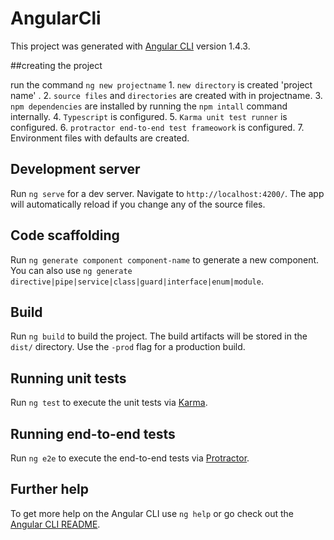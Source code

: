 # AngularCli

This project was generated with [Angular CLI](https://github.com/angular/angular-cli) version 1.4.3.

##creating the project

 run the command `ng new projectname`
	1.  `new directory` is created 'project name' .
	2. 	`source files` and `directories` are created with in projectname.
	3. 	`npm dependencies` are installed by running the `npm intall` command internally.
	4. 	`Typescript` is configured.
	5. 	`Karma unit test runner` is configured.
	6. 	`protractor end-to-end test frameowork` is configured.
	7. 	Environment files with defaults are created.

## Development server

Run `ng serve` for a dev server. Navigate to `http://localhost:4200/`. The app will automatically reload if you change any of the source files.

## Code scaffolding

Run `ng generate component component-name` to generate a new component. You can also use `ng generate directive|pipe|service|class|guard|interface|enum|module`.

## Build

Run `ng build` to build the project. The build artifacts will be stored in the `dist/` directory. Use the `-prod` flag for a production build.

## Running unit tests

Run `ng test` to execute the unit tests via [Karma](https://karma-runner.github.io).

## Running end-to-end tests

Run `ng e2e` to execute the end-to-end tests via [Protractor](http://www.protractortest.org/).

## Further help

To get more help on the Angular CLI use `ng help` or go check out the [Angular CLI README](https://github.com/angular/angular-cli/blob/master/README.md).
